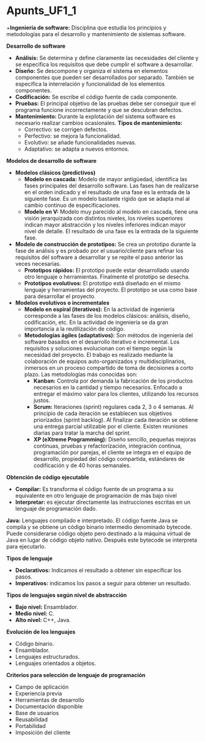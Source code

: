 # Apunts_UF1_1

+**Ingeniería de software:** Disciplina que estudia los principios y metodologías para el desarrollo y mantenimiento de sistemas software.

**Desarrollo de software**
+ **Análisis:** Se determina y define claramente las necesidades del cliente y se especifica los requisitos que debe cumplir el software a desarrollar.
+ **Diseño:** Se descompone y organiza el sistema en elementos componentes que pueden ser desarrollados por separado. También se especifica la interrelación y funcionalidad de los elementos componentes.
+ **Codificación:** Se escribe el código fuente de cada componente.
+ **Pruebas:** El principal objetivo de las pruebas debe ser conseguir que el programa funcione incorrectamente y que se descubran defectos.
+ **Mantenimiento:** Durante la explotación del sistema software es necesario realizar cambios ocasionales.
**Tipos de mantenimiento:**
    + Correctivo: se corrigen defectos.
    + Perfectivo: se mejora la funcionalidad.
    + Evolutivo: se añade funcionalidades nuevas.
    + Adaptativo: se adapta a nuevos entornos.

**Modelos de desarrollo de software**
+ **Modelos clásicos (predictivos)**
    + **Modelo en cascada:** Modelo de mayor antigüedad, identifica las fases principales del desarrollo software. Las fases han de realizarse en el orden indicado y el resultado de una fase es la entrada de la siguiente fase. Es un modelo bastante rígido que se adapta mal al cambio continuo de especificaciones.
    + **Modelo en V:** Modelo muy parecido al modelo en cascada, tiene una visión jerarquizada con distintos niveles, los niveles superiores indican mayor abstracción y los niveles inferiores indican mayor nivel de detalle. El resultado de una fase es la entrada de la siguiente fase.
+ **Modelo de construcción de prototipos:** Se crea un prototipo durante la fase de análisis y es probado por el usuario/cliente para refinar los requisitos del software a desarrollar y se repite el paso anterior las veces necesarias.
    + **Prototipos rápidos:** El prototipo puede estar desarrollado usando otro lenguaje o herramientas. Finalmente el prototipo se desecha.
    + **Prototipos evolutivos:** El prototipo está diseñado en el mismo lenguaje y herramientas del proyecto. El prototipo se usa como base para desarrollar el proyecto.
+ **Modelos evolutivos o incrementales**
    + **Modelo en espiral (iterativos):** En la actividad de ingeniería corresponde a las fases de los modelos clásicos: análisis, diseño, codificación, etc. En la actividad de ingeniería se da gran importancia a la reutilización de código.
    + **Metodologías ágiles (adaptativos):** Son métodos de ingeniería del software basados en el desarrollo iterativo e incremental. Los requisitos y soluciones evolucionan con el tiempo según la necesidad del proyecto. El trabajo es realizado mediante la colaboración de equipos auto-organizados y multidisciplinarios, inmersos en un proceso compartido de toma de decisiones a corto plazo. Las metodologías más conocidas son:
        + **Kanban:** Controla por demanda la fabricación de los productos necesarios en la cantidad y tiempo necesarios. Enfocado a entregar el máximo valor para los clientes, utilizando los recursos justos.
        + **Scrum:** Iteraciones (sprint) regulares cada 2, 3 o 4 semanas. Al principio de cada iteración se establecen sus objetivos priorizados (sprint backlog). Al finalizar cada iteración se obtiene una entrega parcial utilizable por el cliente. Existen reuniones diarias para tratar la marcha del sprint.
        + **XP (eXtreme Programming):** Diseño sencillo, pequeñas mejoras continuas, pruebas y refactorización, integración continua, programación por parejas, el cliente se integra en el equipo de desarrollo, propiedad del código compartida, estándares de codificación y de 40 horas semanales.

**Obtención de código ejecutable**
+ **Compilar:** Es transforma el código fuente de un programa a su equivalente en otro lenguaje de programación de más bajo nivel
+ **Interpretar:** es ejecutar directamente las instrucciones escritas en un lenguaje de programación dado.

**Java:** Lenguajes compilado e interpretado. El código fuente Java se compila y se obtiene un código binario intermedio denominado bytecode. Puede considerarse código objeto pero destinado a la máquina virtual de Java en lugar de código objeto nativo.
Después este bytecode se interpreta para ejecutarlo.

**Tipos de lenguaje**
+ **Declarativos:** Indicamos el resultado a obtener sin especificar los pasos.
+ **Imperativos:** indicamos los pasos a seguir para obtener un resultado.

**Tipos de lenguajes según nivel de abstracción**
+ **Bajo nivel:** Ensamblador.
+ **Medio nivel:** C.
+ **Alto nivel:** C++, Java.

**Evolución de los lenguajes**
+ Código binario.
+ Ensamblador.
+ Lenguajes estructurados.
+ Lenguajes orientados a objetos.

**Criterios para selección de lenguaje de programación**
+ Campo de aplicación
+ Experiencia previa
+ Herramientas de desarrollo
+ Documentación disponible
+ Base de usuarios
+ Reusabilidad
+ Portabilidad
+ Imposición del cliente
